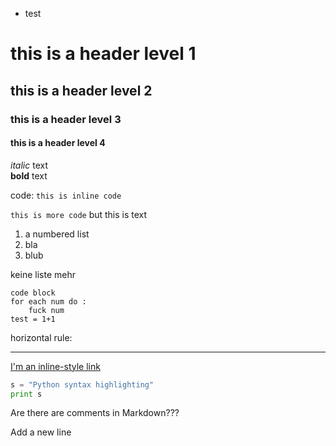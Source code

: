 * test
# this is a header level 1
## this is a header level 2
### this is a header level 3
#### this is a header level 4

*italic* text   
**bold** text


code: `this is inline code`

`this is more code` but this is text
1. a numbered list
2. bla
3. blub

keine liste mehr

```
code block
for each num do :
    fuck num
test = 1+1

```

horizontal rule:
***

[I'm an inline-style link](https://www.google.com)   


```python
s = "Python syntax highlighting"
print s
```


Are there are comments in Markdown???

Add a new line
